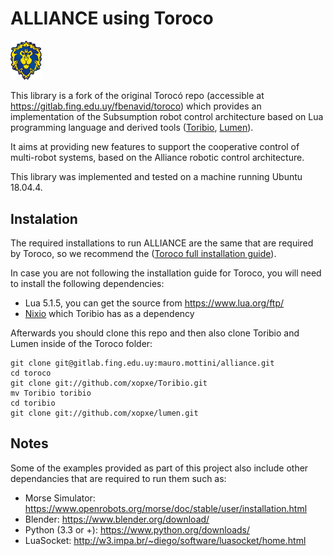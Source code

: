 # ALLIANCE using Toroco

<img src="./logo.png" width="50">

This library is a fork of the original Torocó repo (accessible at https://gitlab.fing.edu.uy/fbenavid/toroco) which provides an implementation of the Subsumption robot control architecture based on Lua programming language and derived tools ([Toribio](https://github.com/xopxe/Toribio), [Lumen](https://github.com/xopxe/lumen)).

It aims at providing new features to support the cooperative control of multi-robot systems, based on the Alliance robotic control architecture.

This library was implemented and tested on a machine running Ubuntu 18.04.4.

## Instalation

The required installations to run ALLIANCE are the same that are required by Toroco, so we recommend the ([Toroco full installation guide](https://gitlab.fing.edu.uy/fbenavid/toroco#installing-nixio)).

In case you are not following the installation guide for Toroco, you will need to install the following dependencies:

- Lua 5.1.5, you can get the source from https://www.lua.org/ftp/
- [Nixio](https://github.com/Neopallium/nixio) which Toribio has as a dependency


Afterwards you should clone this repo and then also clone Toribio and Lumen inside of the Toroco folder:

```
git clone git@gitlab.fing.edu.uy:mauro.mottini/alliance.git
cd toroco
git clone git://github.com/xopxe/Toribio.git
mv Toribio toribio
cd toribio 
git clone git://github.com/xopxe/lumen.git
```

## Notes

Some of the examples provided as part of this project also include other dependancies that are required to run them such as:

- Morse Simulator: https://www.openrobots.org/morse/doc/stable/user/installation.html
- Blender: https://www.blender.org/download/
- Python (3.3 or +): https://www.python.org/downloads/
- LuaSocket: http://w3.impa.br/~diego/software/luasocket/home.html